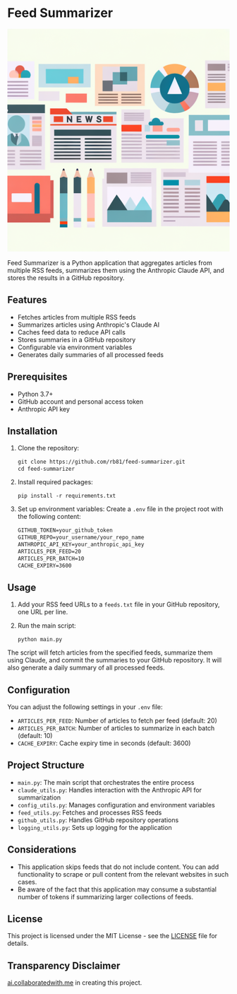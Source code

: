 # Feed Summarizer

![Feed Summarizer](/header.png)

Feed Summarizer is a Python application that aggregates articles from multiple RSS feeds, summarizes them using the Anthropic Claude API, and stores the results in a GitHub repository.

## Features

- Fetches articles from multiple RSS feeds
- Summarizes articles using Anthropic's Claude AI
- Caches feed data to reduce API calls
- Stores summaries in a GitHub repository
- Configurable via environment variables
- Generates daily summaries of all processed feeds

## Prerequisites

- Python 3.7+
- GitHub account and personal access token
- Anthropic API key

## Installation

1. Clone the repository:
   ```
   git clone https://github.com/rb81/feed-summarizer.git
   cd feed-summarizer
   ```

2. Install required packages:
   ```
   pip install -r requirements.txt
   ```

3. Set up environment variables:
   Create a `.env` file in the project root with the following content:
   ```
   GITHUB_TOKEN=your_github_token
   GITHUB_REPO=your_username/your_repo_name
   ANTHROPIC_API_KEY=your_anthropic_api_key
   ARTICLES_PER_FEED=20
   ARTICLES_PER_BATCH=10
   CACHE_EXPIRY=3600
   ```

## Usage

1. Add your RSS feed URLs to a `feeds.txt` file in your GitHub repository, one URL per line.

2. Run the main script:
   ```
   python main.py
   ```

The script will fetch articles from the specified feeds, summarize them using Claude, and commit the summaries to your GitHub repository. It will also generate a daily summary of all processed feeds.

## Configuration

You can adjust the following settings in your `.env` file:

- `ARTICLES_PER_FEED`: Number of articles to fetch per feed (default: 20)
- `ARTICLES_PER_BATCH`: Number of articles to summarize in each batch (default: 10)
- `CACHE_EXPIRY`: Cache expiry time in seconds (default: 3600)

## Project Structure

- `main.py`: The main script that orchestrates the entire process
- `claude_utils.py`: Handles interaction with the Anthropic API for summarization
- `config_utils.py`: Manages configuration and environment variables
- `feed_utils.py`: Fetches and processes RSS feeds
- `github_utils.py`: Handles GitHub repository operations
- `logging_utils.py`: Sets up logging for the application

## Considerations

- This application skips feeds that do not include content. You can add functionality to scrape or pull content from the relevant websites in such cases.
- Be aware of the fact that this application may consume a substantial number of tokens if summarizing larger collections of feeds.

## License

This project is licensed under the MIT License - see the [LICENSE](LICENSE) file for details.

## Transparency Disclaimer

[ai.collaboratedwith.me](ai.collaboratedwith.me) in creating this project.